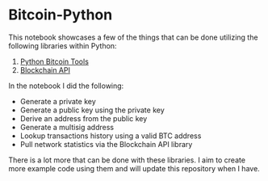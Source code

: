 # Bitcoin-Python

This notebook showcases a few of the things that can be done utilizing the following libraries within Python: 
  1. [Python Bitcoin Tools](https://pypi.org/project/bitcoin/)
  2. [Blockchain API](https://pypi.org/project/blockchain/)

In the notebook I did the following:
  - Generate a private key
  - Generate a public key using the private key
  - Derive an address from the public key
  - Generate a multisig address
  - Lookup transactions history using a valid BTC address
  - Pull network statistics via the Blockchain API library
  
There is a lot more that can be done with these libraries. I aim to create more example code using them and will update this repository when I have. 

